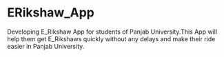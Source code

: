 # ERikshaw_App
Developing E_Rikshaw App for students of Panjab University.This App will help them get E_Rikshaws quickly without any delays and make their ride easier in Panjab University.
